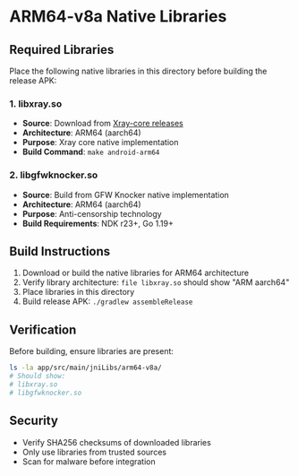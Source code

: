 # ARM64-v8a Native Libraries

## Required Libraries

Place the following native libraries in this directory before building the release APK:

### 1. libxray.so
- **Source**: Download from [Xray-core releases](https://github.com/XTLS/Xray-core/releases)
- **Architecture**: ARM64 (aarch64)
- **Purpose**: Xray core native implementation
- **Build Command**: `make android-arm64`

### 2. libgfwknocker.so
- **Source**: Build from GFW Knocker native implementation
- **Architecture**: ARM64 (aarch64) 
- **Purpose**: Anti-censorship technology
- **Build Requirements**: NDK r23+, Go 1.19+

## Build Instructions

1. Download or build the native libraries for ARM64 architecture
2. Verify library architecture: `file libxray.so` should show "ARM aarch64"
3. Place libraries in this directory
4. Build release APK: `./gradlew assembleRelease`

## Verification

Before building, ensure libraries are present:
```bash
ls -la app/src/main/jniLibs/arm64-v8a/
# Should show:
# libxray.so
# libgfwknocker.so
```

## Security

- Verify SHA256 checksums of downloaded libraries
- Only use libraries from trusted sources
- Scan for malware before integration